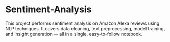 # Sentiment-Analysis
This project performs sentiment analysis on Amazon Alexa reviews using NLP techniques. It covers data cleaning, text preprocessing, model training, and insight generation — all in a single, easy-to-follow notebook.
